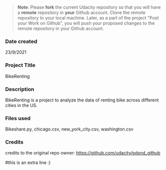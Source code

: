 >**Note**: Please **fork** the current Udacity repository so that you will have a **remote** repository in **your** Github account. Clone the remote repository to your local machine. Later, as a part of the project "Post your Work on Github", you will push your proposed changes to the remote repository in your Github account.

### Date created
23/9/2021

### Project Title
BikeRenting

### Description
BikeRenting is a project to analyze the data of renting bike across different cities in the US.

### Files used
Bikeshare.py, chicago.csv, new_york_city.csv, washington.csv

### Credits
credits to the original repo owner: https://github.com/udacity/pdsnd_github

#this is an extra line :)
